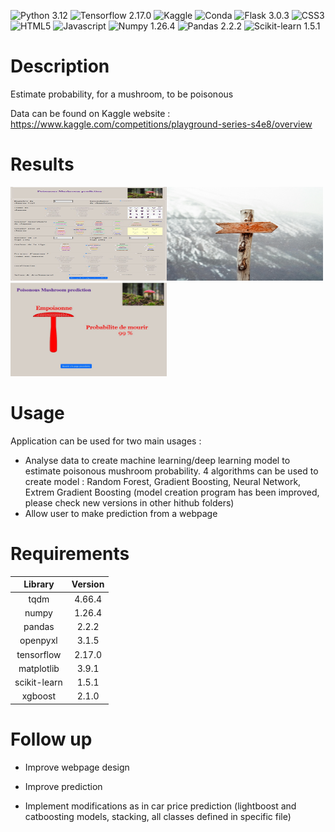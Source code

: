 ![Python 3.12](https://img.shields.io/badge/Python-FFD43B?style=for-the-badge&logo=python&logoColor=blue)
![Tensorflow 2.17.0](https://img.shields.io/badge/TensorFlow-FF6F00?style=for-the-badge&logo=tensorflow&logoColor=white)
![Kaggle](https://img.shields.io/badge/Kaggle-20BEFF?style=for-the-badge&logo=Kaggle&logoColor=white)
![Conda](https://img.shields.io/badge/conda-342B029.svg?&style=for-the-badge&logo=anaconda&logoColor=white)
![Flask 3.0.3](https://img.shields.io/badge/Flask-000000?style=for-the-badge&logo=flask&logoColor=white)
![CSS3](https://img.shields.io/badge/CSS3-1572B6?style=for-the-badge&logo=css3&logoColor=white)
![HTML5](https://img.shields.io/badge/HTML5-E34F26?style=for-the-badge&logo=html5&logoColor=white)
![Javascript](https://img.shields.io/badge/JavaScript-323330?style=for-the-badge&logo=javascript&logoColor=F7DF1E)
![Numpy 1.26.4](https://img.shields.io/badge/Numpy-777BB4?style=for-the-badge&logo=numpy&logoColor=white)
![Pandas 2.2.2](https://img.shields.io/badge/Pandas-2C2D72?style=for-the-badge&logo=pandas&logoColor=white)
![Scikit-learn 1.5.1](https://img.shields.io/badge/scikit_learn-F7931E?style=for-the-badge&logo=scikit-learn&logoColor=white)

# Description
Estimate probability, for a mushroom, to be poisonous

Data can be found on Kaggle website : https://www.kaggle.com/competitions/playground-series-s4e8/overview


# Results
<img src="https://github.com/yanntt4/poisonous_mushroom_prediction_kaggle/blob/master/readme_photo/prediction_preparation.JPG" alt="Alt Text" width="250" height="150"><img src="https://github.com/yanntt4/poisonous_mushroom_prediction_kaggle/blob/master/readme_photo/pexels-jens-johnsson-14223-66100.jpg" alt="Alt Text" width="250" height="150"><img src="https://github.com/yanntt4/poisonous_mushroom_prediction_kaggle/blob/master/readme_photo/prediction_result.JPG" alt="Alt Text" width="250" height="150">


# Usage
Application can be used for two main usages :
- Analyse data to create machine learning/deep learning model to estimate poisonous mushroom probability. 4 algorithms can be used to create model : Random Forest, Gradient Boosting, Neural Network, Extrem Gradient Boosting (model creation program has been improved, please check new versions in other hithub folders)
- Allow user to make prediction from a webpage


# Requirements
| Library | Version | 
| :-: | :-: |
| tqdm | 4.66.4  |
| numpy | 1.26.4  |
| pandas | 2.2.2  |
| openpyxl | 3.1.5  |
| tensorflow | 2.17.0 |
| matplotlib | 3.9.1  |
| scikit-learn | 1.5.1 |
| xgboost | 2.1.0 |

# Follow up
- Improve webpage design

- Improve prediction

- Implement modifications as in car price prediction (lightboost and catboosting models, stacking, all classes defined in specific file)
